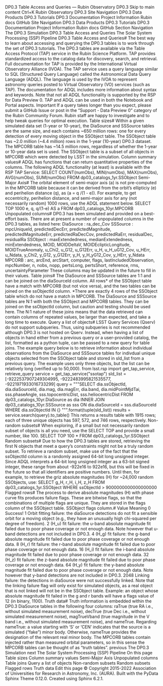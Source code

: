 DP0.3 Table Access and Queries — Rubin Observatory DP0.3
Skip to main content
Ctrl+K
Rubin Observatory DP0.3
Site Navigation
DP0.3 Data Products
DP0.3 Tutorials
DP0.3 Documentation Project Information
Rubin docs
GitHub
Site Navigation
DP0.3 Data Products
DP0.3 Tutorials
DP0.3 Documentation Project Information
Rubin docs
GitHub
Section Navigation
The DP0.3 Simulation
DP0.3 Table Access and Queries
The Solar System Processing (SSP) Pipeline
DP0.3 Table Access and Queries#
The best way to learn about accessing and querying the DP0.3 tables is to work through
the set of DP0.3 tutorials.
The DP0.3 tables are available via the Table Access Protocol (TAP) service in the Rubin Science Platform.
TAP provides standardized access to the catalog data for discovery, search, and retrieval.
Full documentation for TAP is provided by the
International Virtual Observatory Alliance (IVOA).
The TAP service uses a query language similar to SQL (Structured Query Language) called
the Astronomical Data Query Language (ADQL).
The language is used by the IVOA to represent astronomy queries posted to Virtual Observatory (VO) services (such as TAP).
The documentation for ADQL includes more information about syntax and keywords.
Note that not all ADQL functionality is supported by the RSP for Data Preview 0.
TAP and ADQL can be used in both the Notebook and Portal aspects.
Important
If a query takes longer than you expect, please submit a GitHub Issue
or post in the “Support - Data Preview 0” category of the Rubin Community Forum.
Rubin staff are happy to investigate and to help tweak queries for optimal execution.
Table sizes#
Within a given simulated data set (1-year or 10-year), the DiaSource and SSSource tables are the same size, and each contains ~650 million rows:
one for every detection of every moving object in the SSObject table.
The SSObject table has ~2.0 million (~4.4 million) rows in the 1-year (10-year) DP0.3 dataset. The MPCORB table has ~14.5 million rows, regardless of whether the 1-year or 10-year data set is used.
The SSObject table is a subset of all objects in MPCORB which were detected by LSST in the simulation.
Column summary values#
ADQL has functions that can return quantitative properties of the columns.
The following ADQL functionality (at least) is available with the RSP TAP Service:
SELECT COUNT(numObs), MIN(numObs), MAX(numObs), AVG(numObs), SUM(numObs)
FROM dp03_catalogs_1yr.SSObject
Semi-Major Axis#
The orbital element of semi-major axis (a) is not pre-computed in the MPCORB table because it can be derived from
the orbit’s ellipticiy (e) and perihelion distance (q), as \(a = q /(1 - e)\).
For example, to get eccentricity, perihelion distance, and semi-major axis for any (not necessarily random) 1000 rows,
use the ADQL statement below.
SELECT TOP 1000 e, q, q/(1-e) AS a
FROM dp03_catalogs_10yr.MPCORB
Unpopulated columns#
DP0.3 has been simulated and provided on a best-effort basis. There are at present a number of unpopulated columns in the DP0.3 tables, as listed here:
DiaSource : ra_dec_Cov
SSSource : mpcUniqueId, predictedDecErr, predictedMagnitude, predictedMagnitudeErr, predictedRaDecCov, predictedRaErr, residualDec, residualRa
SSObject : maxExtendedness, medianExtendedness, minExtendedness, MOID, MOIDDeltaV, MOIDEclipticLongitude, MOIDTrueAnomaly, u_Chi2, u_G12, u_G12Err, u_H, u_H_uG12_Cov, u_HErr, u_Ndata, y_Chi2, y_G12, y_G12Err, y_H, y_H_yG12_Cov, y_HErr, y_Ndata
MPCORB : arc, arcEnd, arcStart, computer, flags, lastIncludedObservation, mpcNumber, n, nobs, nopp, pertsLong, pertsShort, reference, rms, uncertaintyParameter
These columns may be updated in the future to fill in their values.
Table joins#
The DiaSource and SSSource tables are 1:1 and can be joined on the diaSourceId column.
All rows* of the SSObject table have a match with MPCORB (but not vice versa),
and the two tables can be joined on the ssObjectId column.
*There are exactly 4 rows of the SSObject table which do not have a match in MPCORB.
The DiaSource and SSSource tables are N:1 with both the SSObject and MPCORB tables.
They can be joined on the ssObjectId column, but caution and testing should be used here.
The N:1 nature of these joins means that the data retrieved can contain columns of repeated values,
be larger than expected, and take a long time to execute.
Query a list of objects#
LSST Query Services (Qserv) do not support subqueries.
Thus, using subqueries is not recommended although DP0.3 is not hosted on Qserv.
Instead, when having a list of objects in hand either from a previous query or a user-provided catalog,
the list, formatted as a python tuple, can be passed to a new query for table joins.
The example query below is to retrieve information about individual observations from the DiaSource
and SSSource tables for indivdual unique objects selected from the SSObject table and stored
in sId_list from a previous query.
The example uses only three objects, but the list can be relatively long (verified up to 50,000).
from lsst.rsp import get_tap_service, retrieve_query
service = get_tap_service("ssotap")
sId_list = [-9222537907249304995, -9222483995821535577, -9221971933016733299]
query = """SELECT dia.ssObjectId, dia.diaSourceId, dia.mag,
dia.magErr, dia.band, dia.midPointMjdTai,
sss.phaseAngle, sss.topocentricDist, sss.heliocentricDist
FROM dp03_catalogs_10yr.DiaSource as dia
INNER JOIN dp03_catalogs_10yr.SSSource as sss
ON dia.diaSourceId = sss.diaSourceId
WHERE dia.ssObjectId
IN {}
""".format(tuple(sId_list))
results = service.search(query).to_table()
This returns a results table with 1915 rows; each of three unique objects has 597, 572, and 746 rows, respectively.
Non-random subsets#
When exploring, if a small but not necessarily random subset of objects is all you need,
use the SELECT TOP and provide a small number, like 100.
SELECT TOP 100 * FROM dp03_catalogs_1yr.SSObject
Random subsets#
Due to how the DP0.3 tables are stored, retrieving the first N objects that meet a
query’s constraints might not be a truly random subset.
To retrieve a random subset, make use of the fact that the ssObjectId column is a
randomly assigned 64-bit long unsigned integer.
Since ADQL interprets a 64-bit long unsigned integer as a 63-bit signed integer,
these range from about -922e16 to 922e16, but this will be fixed in the future so
that all identifiers are positive numbers.
Until then, for example, to retrieve the griz absolute magnitudes (H)
for ~24,000 random SSObjects, use:
SELECT g_H, r_H, i_H, z_H
FROM dp03_catalogs_1yr.SSObject
WHERE ssObjectId > 9000000000000000000
Flagged rows#
The process to derive absolute magnitudes (H) with phase curve fits produces failure flags.
These are bitwise flags, so that the combinations of multiple flags are unique.
They are stored in the flags column of the SSObject table.
SSObject flags column.#
Value
Meaning
0
Success!
1
Orbit fitting failure: the diaSource detections do not fit a sensible orbit for a moving object (e.g., they have an unusually high chi-squared per degree of freedom).
2
\(H_u\) fit failure: the u-band absolute magnitude fit failed due to poor phase coverage or not enough data. Note however that u-band detections are not included in DP0.3.
4
\(H_g\) fit failure: the g-band absolute magnitude fit failed due to poor phase coverage or not enough data.
8
\(H_r\) fit failure: the r-band absolute magnitude fit failed due to poor phase coverage or not enough data.
16
\(H_i\) fit failure: the i-band absolute magnitude fit failed due to poor phase coverage or not enough data.
32
\(H_z\) fit failure: the z-band absolute magnitude fit failed due to poor phase coverage or not enough data.
64
\(H_y\) fit failure: the y-band absolute magnitude fit failed due to poor phase coverage or not enough data. Note however that y-band detections are not included in DP0.3.
2048
Linking failure: the detections in diaSource were not successfully linked.
Note that the linking failure flag will only exist for simulated objects,
as a real object that is not linked will not be in the SSObject table.
Example: an object whose absolute magnitude fit failed in the g and r bands will have a flags value of 12 (in binary, 1100).
Truth data#
Truth information is embedded within the DP0.3 DiaSource tables in the following four columns: raTrue (true RA i.e., without simulated measurement noise), decTrue (true Dec i.e., without simulated measurement noise), magTrueVband (true magnitude in the V band i.e., without simulated measurement noise), and nameTrue.
Regarding nameTrue: a value starting with ‘S’ or ‘CEN’ indicates that the source is a simulated (“fake”) minor body. Otherwise, nameTrue provides the designation of the relevant real minor body.
The MPCORB tables contain injected rather than measured orbital parameters, so in this sense the MPCORB tables can be thought of as “truth tables”.
previous
The DP0.3 Simulation
next
The Solar System Processing (SSP) Pipeline
On this page
Table sizes
Column summary values
Semi-Major Axis
Unpopulated columns
Table joins
Query a list of objects
Non-random subsets
Random subsets
Flagged rows
Truth data
Edit this page
© Copyright 2015-2022 Association of Universities for Research in Astronomy, Inc. (AURA).
Built with the
PyData Sphinx Theme
0.12.0.
Created using Sphinx 6.2.1.